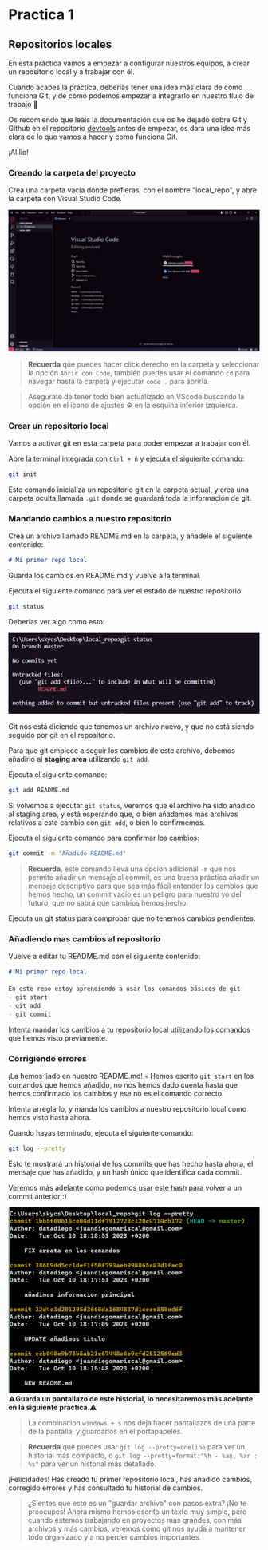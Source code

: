 # Practica 1

## Repositorios locales

En esta práctica vamos a empezar a configurar nuestros equipos, a crear un repositorio local y a trabajar con él.

Cuando acabes la práctica, deberías tener una idea más clara de cómo funciona Git, y de cómo podemos empezar a integrarlo en nuestro flujo de trabajo 💪

Os recomiendo que leáis la documentación que os he dejado sobre Git y Github en el repositorio [devtools](https://github.com/escavdam/devtools) antes de empezar, os dará una idea más clara de lo que vamos a hacer y como funciona Git.

¡Al lio!

### Creando la carpeta del proyecto

Crea una carpeta vacía donde prefieras, con el nombre "local_repo", y abre la carpeta con Visual Studio Code.

![Proyecto abierto en vscode](vscodeclean.jpg)

> **Recuerda** que puedes hacer click derecho en la carpeta y seleccionar la opción `Abrir con Code`, también puedes usar el comando `cd` para navegar hasta la carpeta y ejecutar `code .` para abrirla.

>Asegurate de tener todo bien actualizado en VScode buscando la opción en el icono de ajustes ⚙️ en la esquina inferior izquierda.

### Crear un repositorio local
Vamos a activar git en esta carpeta para poder empezar a trabajar con él.

Abre la terminal integrada con `Ctrl + ñ` y ejecuta el siguiente comando:

```bash
git init
```
Este comando inicializa un repositorio git en la carpeta actual, y crea una carpeta oculta llamada `.git` donde se guardará toda la información de git.

### Mandando cambios a nuestro repositorio

Crea un archivo llamado README.md en la carpeta, y añadele el siguiente contenido:

```markdown
# Mi primer repo local
```

Guarda los cambios en README.md y vuelve a la terminal.

Ejecuta el siguiente comando para ver el estado de nuestro repositorio:

```bash
git status
```

Deberías ver algo como esto:

![Estado del repositorio](step1.jpg)

Git nos está diciendo que tenemos un archivo nuevo, y que no está siendo seguido por git en el repositorio.

Para que git empiece a seguir los cambios de este archivo, debemos añadirlo al **staging area** utilizando `git add`.

Ejecuta el siguiente comando:

```bash
git add README.md
```

Si volvemos a ejecutar `git status`, veremos que el archivo ha sido añadido al staging area, y está esperando que, o bien añadamos más archivos relativos a este cambio con `git add`, o bien lo confirmemos.

Ejecuta el siguiente comando para confirmar los cambios:

```bash
git commit -m "Añadido README.md"
```

> **Recuerda**, este comando lleva una opcion adicional `-m` que nos permite añadir un mensaje al commit, es una buena práctica añadir un mensaje descriptivo para que sea más fácil entender los cambios que hemos hecho, un commit vacío es un peligro para nuestro yo del futuro, que no sabrá que cambios hemos hecho.

Ejecuta un git status para comprobar que no tenemos cambios pendientes. 

### Añadiendo mas cambios al repositorio

Vuelve a editar tu README.md con el siguiente contenido:

```markdown
# Mi primer repo local

En este repo estoy aprendiendo a usar los comandos básicos de git:
- git start
- git add
- git commit 
```

Intenta mandar los cambios a tu repositorio local utilizando los comandos que hemos visto previamente.

### Corrigiendo errores

¡La hemos liado en nuestro README.md! 💀 Hemos escrito `git start` en los comandos que hemos añadido, no nos hemos dado cuenta hasta que hemos confirmado los cambios y ese no es el comando correcto.

Intenta arreglarlo, y manda los cambios a nuestro repositorio local como hemos visto hasta ahora.

Cuando hayas terminado, ejecuta el siguiente comando:

```bash
git log --pretty
```

Esto te mostrará un historial de los commits que has hecho hasta ahora, el mensaje que has añadido, y un hash único que identifica cada commit.

Veremos más adelante como podemos usar este hash para volver a un commit anterior :)

![historial git](log.png)
**⚠️Guarda un pantallazo de este historial, lo necesitaremos más adelante en la siguiente practica.⚠️**

> La combinacion `windows + s` nos deja hacer pantallazos de una parte de la pantalla, y guardarlos en el portapapeles.

> **Recuerda** que puedes usar `git log --pretty=oneline` para ver un historial más compacto, o `git log --pretty=format:"%h - %an, %ar : %s"` para ver un historial más detallado.

¡Felicidades! Has creado tu primer repositorio local, has añadido cambios, corregido errores y has consultado tu historial de cambios.

> ¿Sientes que esto es un "guardar archivo" con pasos extra? ¡No te preocupes! Ahora mismo hemos escrito un texto muy simple, pero cuando estemos trabajando en proyectos más grandes, con más archivos y más cambios, veremos como git nos ayuda a mantener todo organizado y a no perder cambios importantes.